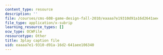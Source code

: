 ```yaml
---
content_type: resource
description: ''
file: /courses/cms-608-game-design-fall-2010/eaaaa7e19310d91a16d2641aee106340_68565.srt
file_type: application/x-subrip
learning_resource_types: []
ocw_type: OCWFile
resourcetype: Other
title: 3play caption file
uid: eaaaa7e1-9310-d91a-16d2-641aee106340
---
```

